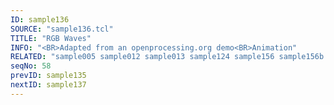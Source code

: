 ```yaml
---
ID: sample136
SOURCE: "sample136.tcl"
TITLE: "RGB Waves"
INFO: "<BR>Adapted from an openprocessing.org demo<BR>Animation"
RELATED: "sample005 sample012 sample013 sample124 sample156 sample156b sample161"
seqNo: 58
prevID: sample135
nextID: sample137
---
```

